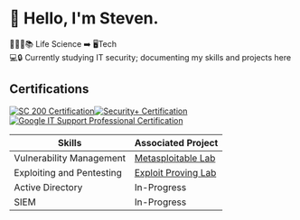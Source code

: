 # 👋 Hello, I'm Steven.

👩🏻‍🎓📚  Life Science ➡️ 🖥️Tech <br/>
💻🔒  Currently studying IT security; documenting my skills and projects here<br/>

## Certifications
<div style="display: inline-block;">
    <a href="https://learn.microsoft.com/en-us/users/stevennguyen-9849/credentials/6c3a0004dce2d373?ref=https%3A%2F%2Fwww.linkedin.com%2F">
        <img src="https://img.shields.io/badge/-SC%20200-0078D4?&style=for-the-badge&logo=Microsoft&logoColor=white" alt="SC 200 Certification" />
    </a>
</div><div style="display: inline-block;">
    <a href="https://www.credly.com/badges/51aedf61-04a0-4186-b0d9-7ff62951cc54/linked_in_profile">
        <img src="https://img.shields.io/badge/-Security%2B-EE4C2C?&style=for-the-badge&logo=CompTIA&logoColor=white" alt="Security+ Certification" />
    </a>
</div>
<div style="display: inline-block;">
    <a href="https://raw.githubusercontent.com/StevenNguyenCyber/Images/main/google%20it.png?token=GHSAT0AAAAAACTJL6TNRJ66S5CIUAJWVNPOZTOOEQA">
        <img src="https://img.shields.io/badge/-Google%20IT%20Support%20Professional-4285F4?&style=for-the-badge&logo=Google&logoColor=white" alt="Google IT Support Professional Certification" />
    </a>
</div>

 <br />

| Skills                                        | Associated Project         |
|-----------------------------------------------|----------------------------|
| Vulnerability Management                      | <a href="https://github.com/StevenNguyenCyber/Vulnerability-Management">Metasploitable Lab</a>|
| Exploiting and Pentesting                     | <a href="https://github.com/StevenNguyenCyber/Vulnerability-Management/blob/main/ExploitProvingGround.md">Exploit Proving Lab</a>       |
| Active Directory                              | In-Progress                |
| SIEM                                          | In-Progress                |



